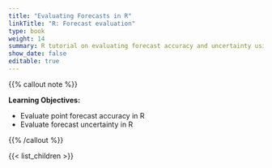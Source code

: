 ```yaml
---
title: "Evaluating Forecasts in R"
linkTitle: "R: Forecast evaluation"
type: book
weight: 14
summary: R tutorial on evaluating forecast accuracy and uncertainty using the forecast package
show_date: false
editable: true
---
```


{{% callout note %}}

**Learning Objectives:**
* Evaluate point forecast accuracy in R
* Evaluate forecast uncertainty in R

{{% /callout %}}

{{< list_children >}}
